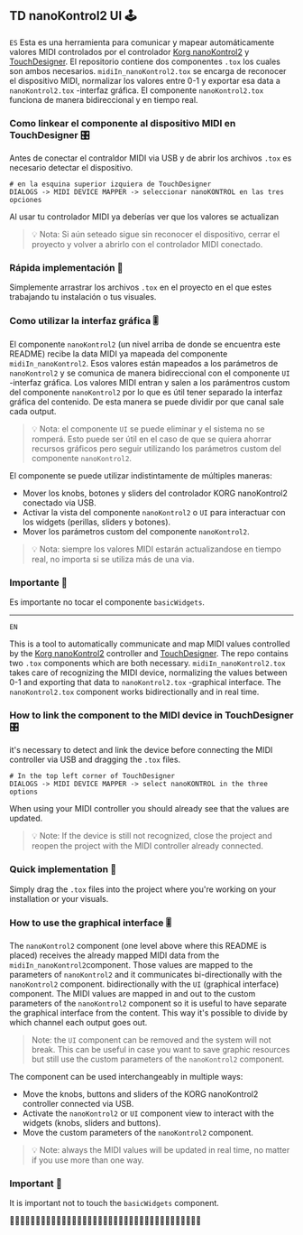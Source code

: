 ## TD nanoKontrol2 UI 🕹

`ES`
Esta es una herramienta para comunicar y mapear automáticamente valores MIDI controlados por el controlador [Korg nanoKontrol2](https://www.korg.com/ar/products/computergear/nanokontrol2/) y [TouchDesigner](https://derivative.ca/).
El repositorio contiene dos componentes `.tox` los cuales son ambos necesarios. `midiIn_nanoKontrol2.tox` se encarga de reconocer el dispositivo MIDI, normalizar los valores entre 0-1 y exportar esa data a `nanoKontrol2.tox` -interfaz gráfica.
El componente `nanoKontrol2.tox` funciona de manera bidireccional y en tiempo real.

### Como linkear el componente al dispositivo MIDI en TouchDesigner 🎛
Antes de conectar el contraldor MIDI via USB y de abrir los archivos  `.tox` es necesario detectar el dispositivo.

```
# en la esquina superior izquiera de TouchDesigner
DIALOGS -> MIDI DEVICE MAPPER -> seleccionar nanoKONTROL en las tres opciones
```

Al usar tu controlador MIDI ya deberías ver que los valores se actualizan
> 💡 Nota: Si aún seteado sigue sin reconocer el dispositivo, cerrar el proyecto y volver a abrirlo con el controlador MIDI conectado.

### Rápida implementación 🚩 

Simplemente arrastrar los archivos `.tox` en el proyecto en el que estes trabajando tu instalación o tus visuales.

### Como utilizar la interfaz gráfica 🎚

El componente `nanoKontrol2` (un nivel arriba de donde se encuentra este README) recibe la data MIDI ya mapeada del componente `midiIn_nanoKontrol2`. Esos valores están mapeados a los parámetros de `nanoKontrol2` y se comunica de manera bidireccional con el componente `UI` -interfaz gráfica.
Los valores MIDI entran y salen a los parámentros custom del componente `nanoKontrol2` por lo que es útil tener separado la interfaz gráfica del contenido. De esta manera se puede dividir por que canal sale cada output.
> 💡 Nota: el componente `UI` se puede eliminar y el sistema no se romperá. Esto puede ser útil en el caso de que se quiera
ahorrar recursos gráficos pero seguir utilizando los parámetros custom del componente `nanoKontrol2`.

El componente se puede utilizar indistintamente de múltiples maneras:
- Mover los knobs, botones y sliders del controlador KORG nanoKontrol2 conectado via USB.
- Activar la vista del componente `nanoKontrol2` o `UI` para interactuar con los widgets (perillas, sliders y botones).
- Mover los parámetros custom del componente `nanoKontrol2`.
> 💡 Nota: siempre los valores MIDI estarán actualizandose en tiempo real, no importa si se utiliza más de una via.

### Importante 🚧
Es importante no tocar el componente `basicWidgets`.

---

`EN`

This is a tool to automatically communicate and map MIDI values controlled by the [Korg nanoKontrol2](https://www.korg.com/ar/products/computergear/nanokontrol2/) controller and [TouchDesigner](https://derivative.ca/).
The repo contains two `.tox` components which are both necessary. `midiIn_nanoKontrol2.tox` takes care of recognizing the MIDI device, normalizing the values between 0-1 and exporting that data to `nanoKontrol2.tox` -graphical interface.
The `nanoKontrol2.tox` component works bidirectionally and in real time.

### How to link the component to the MIDI device in TouchDesigner 🎛
it's necessary to detect and link the device before connecting the MIDI controller via USB and dragging the `.tox` files.

```
# In the top left corner of TouchDesigner
DIALOGS -> MIDI DEVICE MAPPER -> select nanoKONTROL in the three options
```

When using your MIDI controller you should already see that the values are updated.
> 💡 Note: If the device is still not recognized, close the project and reopen the project with the MIDI controller already connected.

### Quick implementation 🚩 

Simply drag the `.tox` files into the project where you're working on your installation or your visuals.

### How to use the graphical interface 🎚

The `nanoKontrol2` component (one level above where this README is placed) receives the already mapped MIDI data from the `midiIn_nanoKontrol2`component.
Those values are mapped to the parameters of `nanoKontrol2` and it communicates bi-directionally with the `nanoKontrol2` component.
bidirectionally with the `UI` (graphical interface) component.
The MIDI values are mapped in and out to the custom parameters of the `nanoKontrol2` component so it is useful to have separate the graphical interface from the content. This way it's possible to divide by which channel each output goes out.
> Note: the `UI` component can be removed and the system will not break. This can be useful in case you want to save graphic resources but still use the custom parameters of the `nanoKontrol2` component.

The component can be used interchangeably in multiple ways:
- Move the knobs, buttons and sliders of the KORG nanoKontrol2 controller connected via USB.
- Activate the `nanoKontrol2` or `UI` component view to interact with the widgets (knobs, sliders and buttons).
- Move the custom parameters of the `nanoKontrol2` component.
> 💡 Note: always the MIDI values will be updated in real time, no matter if you use more than one way.

### Important 🚧
It is important not to touch the `basicWidgets` component.

🛴🛴🛴🛴🛴🛴🛴🛴🛴🛴🛴🛴🛴🛴🛴🛴🛴🛴🛴🛴🛴🛴🛴🛴🛴🛴🛴🛴🛴🛴🛴🛴🛴🛴🛴🛴🛴